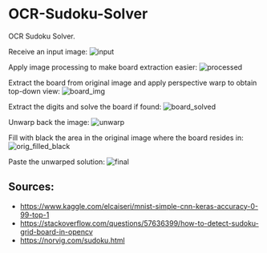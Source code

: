 # OCR-Sudoku-Solver


OCR Sudoku Solver.

Receive an input image:
![input](images/inputs/sudoku.jpeg)

Apply image processing to make board extraction easier:
![processed](images/processed.jpeg)

Extract the board from original image and apply perspective warp to obtain top-down view:
![board_img](images/board.jpeg)

Extract the digits and solve the board if found:
![board_solved](images/board_solved.jpeg)

Unwarp back the image:
![unwarp](images/unwarp.jpeg)

Fill with black the area in the original image where the board resides in:
![orig_filled_black](images/orig_filled_black.jpeg)

Paste the unwarped solution:
![final](images/final.jpeg)


## Sources:
* https://www.kaggle.com/elcaiseri/mnist-simple-cnn-keras-accuracy-0-99-top-1
* https://stackoverflow.com/questions/57636399/how-to-detect-sudoku-grid-board-in-opencv
* https://norvig.com/sudoku.html